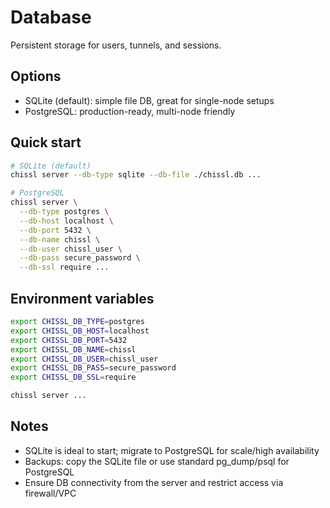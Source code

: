 # Database

Persistent storage for users, tunnels, and sessions.

## Options
- SQLite (default): simple file DB, great for single-node setups
- PostgreSQL: production-ready, multi-node friendly

## Quick start
```bash
# SQLite (default)
chissl server --db-type sqlite --db-file ./chissl.db ...

# PostgreSQL
chissl server \
  --db-type postgres \
  --db-host localhost \
  --db-port 5432 \
  --db-name chissl \
  --db-user chissl_user \
  --db-pass secure_password \
  --db-ssl require ...
```

## Environment variables
```bash
export CHISSL_DB_TYPE=postgres
export CHISSL_DB_HOST=localhost
export CHISSL_DB_PORT=5432
export CHISSL_DB_NAME=chissl
export CHISSL_DB_USER=chissl_user
export CHISSL_DB_PASS=secure_password
export CHISSL_DB_SSL=require

chissl server ...
```

## Notes
- SQLite is ideal to start; migrate to PostgreSQL for scale/high availability
- Backups: copy the SQLite file or use standard pg_dump/psql for PostgreSQL
- Ensure DB connectivity from the server and restrict access via firewall/VPC
